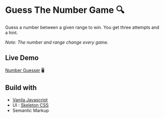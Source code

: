 # Guess The Number Game :mag:

Guess a number between a given range to win. You get three attempts and a hint.

_Note: The number and range change every game._

## Live Demo

[Number Guesser](https://sahil-randhawa.github.io/guess-the-number-game/) :desktop_computer:

## Build with

- [Vanila Javascript](https://www.javatpoint.com/what-is-vanilla-javascript)
- UI : [Skeleton CSS](http://getskeleton.com/)
- Semantic Markup
